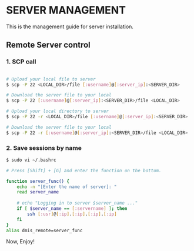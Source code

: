 # SERVER MANAGEMENT
This is the management guide for server installation.

## Remote Server control

### 1. SCP call

```bash

# Upload your local file to server
$ scp -P 22 <LOCAL_DIR>/file [:username]@[:server_ip]:<SERVER_DIR>

# Download the server file to your local
$ scp -P 22 [:username]@[:server_ip]:<SERVER_DIR>/file <LOCAL_DIR>

# Upload your local directory to server
$ scp -P 22 -r <LOCAL_DIR>/file [:username]@[:server_ip]:<SERVER_DIR>

# Download the server file to your local
$ scp -P 22 -r [:username]@[:server_ip]:<SERVER_DIR>/file <LOCAL_DIR>

```

### 2. Save sessions by name
```bash
$ sudo vi ~/.bashrc

# Press [Shift] + [G] and enter the function on the bottom.

function server_func() {
    echo -n "[Enter the name of server]: "
    read server_name
                
    # echo "Logging in to server $server_name ..."
    if [ $server_name == [:servername] ]; then
        ssh [:usr]@[:ip].[:ip].[:ip].[:ip]
    fi
}
alias dmis_remote=server_func
```

Now, Enjoy!
